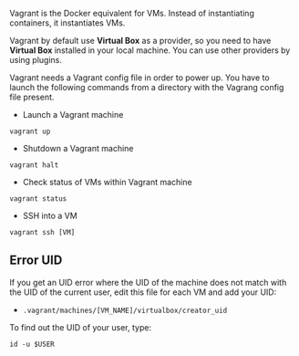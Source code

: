 Vagrant is the Docker equivalent for VMs. Instead of instantiating containers, it instantiates VMs.

Vagrant by default use **Virtual Box** as a provider, so you need to have **Virtual Box** installed in your local machine. You can use other providers by using plugins.

Vagrant needs a Vagrant config file in order to power up. You have to launch the following commands from a directory with the Vagrang config file present.

- Launch a Vagrant machine
```
vagrant up
```

- Shutdown a Vagrant machine
```
vagrant halt
```

- Check status of VMs within Vagrant machine
```
vagrant status
```

- SSH into a VM
```
vagrant ssh [VM]
```

## Error UID

If you get an UID error where the UID of the machine does not match with the UID of the current user, edit this file for each VM and add your UID:

- `.vagrant/machines/[VM_NAME]/virtualbox/creator_uid`

To find out the UID of your user, type:
```
id -u $USER
```
